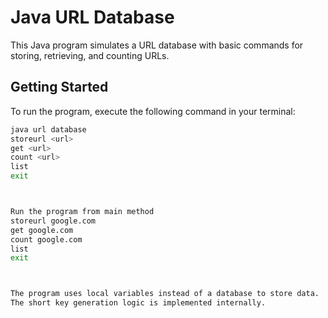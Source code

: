 # Java URL Database

This Java program simulates a URL database with basic commands for storing, retrieving, and counting URLs.

## Getting Started

To run the program, execute the following command in your terminal:

```bash
java url database
storeurl <url>
get <url>
count <url>
list
exit



Run the program from main method
storeurl google.com
get google.com
count google.com
list
exit



The program uses local variables instead of a database to store data.
The short key generation logic is implemented internally.
